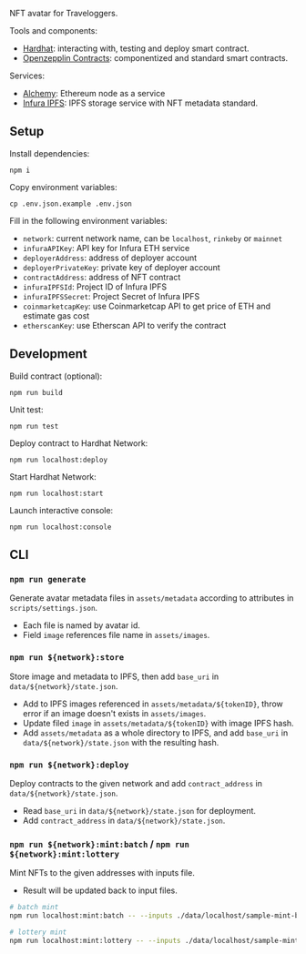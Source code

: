 NFT avatar for Traveloggers.

Tools and components:

- [Hardhat](https://hardhat.org/): interacting with, testing and deploy smart contract.
- [Openzepplin Contracts](https://github.com/OpenZeppelin/openzeppelin-contracts): componentized and standard smart contracts.

Services:

- [Alchemy](https://www.alchemy.com/): Ethereum node as a service
- [Infura IPFS](https://infura.io/product/ipfs): IPFS storage service with NFT metadata standard.

## Setup

Install dependencies:

```
npm i
```

Copy environment variables:

```
cp .env.json.example .env.json
```

Fill in the following environment variables:

- `network`: current network name, can be `localhost`, `rinkeby` or `mainnet`
- `infuraAPIKey`: API key for Infura ETH service
- `deployerAddress`: address of deployer account
- `deployerPrivateKey`: private key of deployer account
- `contractAddress`: address of NFT contract
- `infuraIPFSId`: Project ID of Infura IPFS
- `infuraIPFSSecret`: Project Secret of Infura IPFS
- `coinmarketcapKey`: use Coinmarketcap API to get price of ETH and estimate gas cost
- `etherscanKey`: use Etherscan API to verify the contract

## Development

Build contract (optional):

```
npm run build
```

Unit test:

```
npm run test
```

Deploy contract to Hardhat Network:

```
npm run localhost:deploy
```

Start Hardhat Network:

```
npm run localhost:start
```

Launch interactive console:

```
npm run localhost:console
```

## CLI

### `npm run generate`

Generate avatar metadata files in `assets/metadata` according to attributes in `scripts/settings.json`.

- Each file is named by avatar id.
- Field `image` references file name in `assets/images`.

### `npm run ${network}:store`

Store image and metadata to IPFS, then add `base_uri` in `data/${network}/state.json`.

- Add to IPFS images referenced in `assets/metadata/${tokenID}`, throw error if an image doesn't exists in `assets/images`.
- Update filed `image` in `assets/metadata/${tokenID}` with image IPFS hash.
- Add `assets/metadata` as a whole directory to IPFS, and add `base_uri` in `data/${network}/state.json` with the resulting hash.

### `npm run ${network}:deploy`

Deploy contracts to the given network and add `contract_address` in `data/${network}/state.json`.

- Read `base_uri` in `data/${network}/state.json` for deployment.
- Add `contract_address` in `data/${network}/state.json`.

### `npm run ${network}:mint:batch` / `npm run ${network}:mint:lottery`

Mint NFTs to the given addresses with inputs file.

- Result will be updated back to input files.

```bash
# batch mint
npm run localhost:mint:batch -- --inputs ./data/localhost/sample-mint-batch.json

# lottery mint
npm run localhost:mint:lottery -- --inputs ./data/localhost/sample-mint-lottery.json
```
